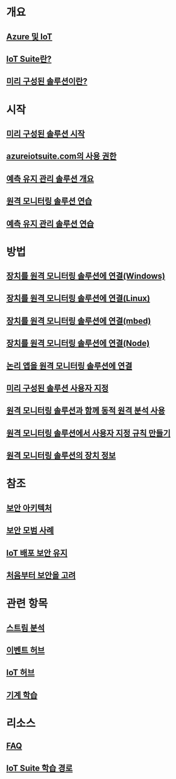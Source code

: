 # 개요
## [Azure 및 IoT](iot-suite-what-is-azure-iot.md)
## [IoT Suite란?](iot-suite-overview.md)
## [미리 구성된 솔루션이란?](iot-suite-what-are-preconfigured-solutions.md)


# 시작
## [미리 구성된 솔루션 시작](iot-suite-getstarted-preconfigured-solutions.md)
## [azureiotsuite.com의 사용 권한](iot-suite-permissions.md)
## [예측 유지 관리 솔루션 개요](iot-suite-predictive-overview.md)
## [원격 모니터링 솔루션 연습](iot-suite-remote-monitoring-sample-walkthrough.md)
## [예측 유지 관리 솔루션 연습](iot-suite-predictive-walkthrough.md)

# 방법
## [장치를 원격 모니터링 솔루션에 연결(Windows)](iot-suite-connecting-devices.md)
## [장치를 원격 모니터링 솔루션에 연결(Linux)](iot-suite-connecting-devices-linux.md)
## [장치를 원격 모니터링 솔루션에 연결(mbed)](iot-suite-connecting-devices-mbed.md)
## [장치를 원격 모니터링 솔루션에 연결(Node)](iot-suite-connecting-devices-node.md)
## [논리 앱을 원격 모니터링 솔루션에 연결](iot-suite-logic-apps-tutorial.md)
## [미리 구성된 솔루션 사용자 지정](iot-suite-guidance-on-customizing-preconfigured-solutions.md)
## [원격 모니터링 솔루션과 함께 동적 원격 분석 사용](iot-suite-dynamic-telemetry.md)
## [원격 모니터링 솔루션에서 사용자 지정 규칙 만들기](iot-suite-custom-rule.md)
## [원격 모니터링 솔루션의 장치 정보](iot-suite-remote-monitoring-device-info.md)

# 참조
## [보안 아키텍처](iot-security-architecture.md)
## [보안 모범 사례](iot-security-best-practices.md)
## [IoT 배포 보안 유지](iot-suite-security-deployment.md)
## [처음부터 보안을 고려](securing-iot-ground-up.md)

# 관련 항목
## [스트림 분석](/azure/stream-analytics/)
## [이벤트 허브](/azure/event-hubs/)
## [IoT 허브](/azure/iot-hub/)
## [기계 학습](/azure/machine-learning/)

# 리소스
## [FAQ](iot-suite-faq.md)
## [IoT Suite 학습 경로](https://azure.microsoft.com/documentation/learning-paths/iot-suite/)






<!--HONumber=Jan17_HO3-->


